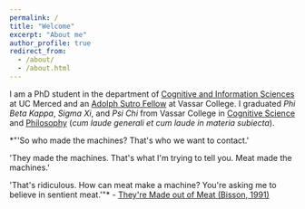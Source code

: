 ```yaml
---
permalink: /
title: "Welcome"
excerpt: "About me"
author_profile: true
redirect_from: 
  - /about/
  - /about.html
---
```


I am a PhD student in the department of [Cognitive and Information Sciences](https://cogsci.ucmerced.edu/) at UC Merced and an [Adolph Sutro Fellow](https://offices.vassar.edu/fellowships/fellowships/graduates/vassar/list-of-vassar-fellowships/) at Vassar College. I graduated *Phi Beta Kappa*, *Sigma Xi*, and *Psi Chi* from Vassar College in [Cognitive Science](https://www.vassar.edu/cogsci/) and [Philosophy](https://www.vassar.edu/philosophy) (*cum laude generali et cum laude in materia subiecta*).


*"'So who made the machines? That's who we want to contact.'

'They made the machines. That's what I'm trying to tell you. Meat made the machines.'

'That's ridiculous. How can meat make a machine? You're asking me to believe in sentient meat.'"* - [They're Made out of Meat (Bisson, 1991)](https://www.mit.edu/people/dpolicar/writing/prose/text/thinkingMeat.html)
